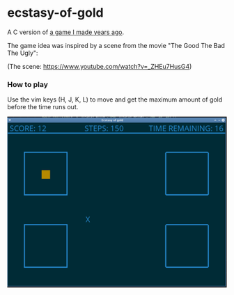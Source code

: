 # ecstasy-of-gold

A C version of [a game I made years ago](https://github.com/helio-frota/g-o-l-d).

The game idea was inspired by a scene from the movie "The Good The Bad The Ugly":

(The scene: https://www.youtube.com/watch?v=_ZHEu7HusG4)


### How to play

Use the vim keys (H, J, K, L) to move and get the maximum amount of gold before the time runs out.

![Alt screenshot](./screenshot.png)
